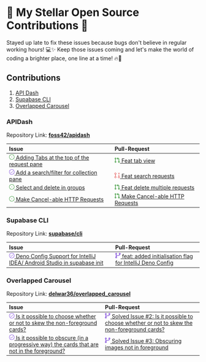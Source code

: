 # 🌟 My Stellar Open Source Contributions 🚀
Stayed up late to fix these issues because bugs don't believe in regular working hours! 💻✨ Keep those issues coming and let's make the world of coding a brighter place, one line at a time! 🔥🌟

## Contributions
1. [API Dash](#apidash)
2. [Supabase CLI](#supabase-cli)
3. [Overlapped Carousel](#overlapped-carousel)

### APIDash

Repository Link: [**foss42/apidash**](https://github.com/foss42/apidash)

| Issue                                                                                                                      | Pull-Request                                                                                           | 
|:---------------------------------------------------------------------------------------------------------------------------|:-------------------------------------------------------------------------------------------------------|
| [![🔍 ISSUE](./assets/issue.png) Adding Tabs at the top of the request pane](https://github.com/foss42/apidash/issues/306) | [![🎉 PR](./assets/pr.png) Feat tab view](https://github.com/foss42/apidash/pull/327)                  |
| [![🔍 ISSUE](./assets/resolved.png) Add a search/filter for collection pane](https://github.com/foss42/apidash/issues/305) | [![🎉 PR](./assets/pr-closed.png) Feat search requests](https://github.com/foss42/apidash/pull/330)    |
| [![🔍 ISSUE](./assets/issue.png) Select and delete in groups](https://github.com/foss42/apidash/issues/319)                | [![🎉 PR](./assets/pr.png) Feat delete multiple requests](https://github.com/foss42/apidash/pull/331)  |
| [![🔍 ISSUE](./assets/issue.png) Make Cancel-able HTTP Requests](https://github.com/foss42/apidash/issues/109)             | [![🎉 PR](./assets/pr.png) Make Cancel-able HTTP Requests](https://github.com/foss42/apidash/pull/113) |

### Supabase CLI

Repository Link: [**supabase/cli**](https://github.com/supabase/cli)

| Issue                                                                                                                                                      | Pull-Request                                                                                                                           |
|:-----------------------------------------------------------------------------------------------------------------------------------------------------------|:---------------------------------------------------------------------------------------------------------------------------------------|
| [![✅ RESOLVED](./assets/resolved.png) Deno Config Support for IntelliJ IDEA/ Android Studio in supabase init](https://github.com/supabase/cli/issues/1998) | [![🔀 MERGED](./assets/merge.png) feat: added initialisation flag for IntelliJ Deno Config](https://github.com/supabase/cli/pull/2045) |

### Overlapped Carousel

Repository Link: [**delwar36/overlapped_carousel**](https://github.com/delwar36/overlapped_carousel)

| Issue                                                                                                                                                                                       | Pull-Request                                                                                                                                                                          |
|:--------------------------------------------------------------------------------------------------------------------------------------------------------------------------------------------|:--------------------------------------------------------------------------------------------------------------------------------------------------------------------------------------|
| [![✅ RESOLVED](./assets/resolved.png) Is it possible to choose whether or not to skew the non-foreground cards?](https://github.com/delwar36/overlapped_carousel/issues/2)                  | [![🔀 MERGED](./assets/merge.png) Solved Issue #2: Is it possible to choose whether or not to skew the non-foreground cards?](https://github.com/delwar36/overlapped_carousel/pull/5) |
| [![✅ RESOLVED](./assets/resolved.png) Is it possible to obscure (in a progressive way) the cards that are not in the foreground?](https://github.com/delwar36/overlapped_carousel/issues/2) | [![🔀 MERGED](./assets/merge.png) Solved Issue #3: Obscuring images not in foreground](https://github.com/delwar36/overlapped_carousel/pull/4)                                        |

